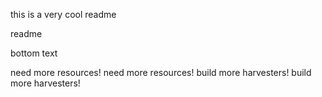 this is a very cool readme

readme

bottom text


need more resources!
need more resources!
build more harvesters!
build more harvesters!
